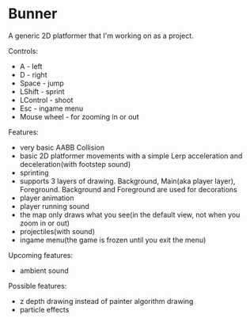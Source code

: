 # Bunner

A generic 2D platformer that I'm working on as a project.

Controls:
- A - left
- D - right
- Space - jump
- LShift - sprint
- LControl - shoot
- Esc - ingame menu
- Mouse wheel - for zooming in or out

Features:
- very basic AABB Collision
- basic 2D platformer movements with a simple Lerp acceleration and deceleration(with footstep sound)
- sprinting
- supports 3 layers of drawing. Background, Main(aka player layer), Foreground. Background and Foreground are used for decorations
- player animation 
- player running sound
- the map only draws what you see(in the default view, not when you zoom in or out)
- projectiles(with sound)
- ingame menu(the game is frozen until you exit the menu)


Upcoming features:
- ambient sound


Possible features:
- z depth drawing instead of painter algorithm drawing
- particle effects